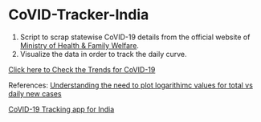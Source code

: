 # CoVID-Tracker-India

1. Script to scrap statewise CoVID-19 details from the official website of [Ministry of Health & Family Welfare](https://www.mohfw.gov.in/).
2. Visualize the data in order to track the daily curve. 

[Click here to Check the Trends for CoVID-19](https://github.com/rayshu/CoVID-Tracker-India/blob/master/Trend%20Analysis.ipynb)


References: [Understanding the need to plot logarithimc values for total vs daily new cases](https://youtu.be/54XLXg4fYsc)

[CoVID-19 Tracking app for India](https://www.covid19india.org/)

